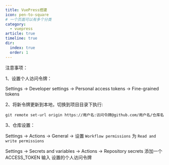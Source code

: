 ```yaml
---
title: VuePress搭建
icon: pen-to-square
# 一个页面可以有多个分类
category:
  - vuepress
article: true
timeline: true
dir:
  index: true
  order: 1
---
```


注意事项：

1、设置个人访问令牌：

Settings -> Developer settings -> Personal access tokens -> Fine-grained tokens

2、将新令牌更新到本地，切换到项目目录下执行:

`git remote set-url origin https://用户名:访问令牌@github.com/用户名/仓库名`

3、仓库设置：

Settings -> Actions -> General -> 设置 `Workflow permissions` 为 `Read and write permissions`

Settings -> Secrets and variables -> Actions -> Repository secrets 添加一个ACCESS_TOKEN 输入 设置的个人访问令牌